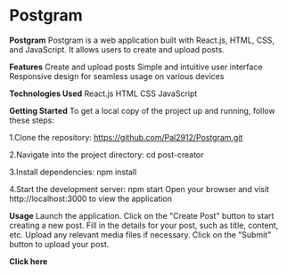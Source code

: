 # Postgram
**Postgram**
Postgram is a web application built with React.js, HTML, CSS, and JavaScript. It allows users to create and upload posts.

**Features**
Create and upload posts
Simple and intuitive user interface
Responsive design for seamless usage on various devices

**Technologies Used**
React.js
HTML
CSS
JavaScript

**Getting Started**
To get a local copy of the project up and running, follow these steps:

1.Clone the repository:
https://github.com/Pal2912/Postgram.git

2.Navigate into the project directory:
cd post-creator

3.Install dependencies:
npm install

4.Start the development server:
npm start
Open your browser and visit http://localhost:3000 to view the application

**Usage**
Launch the application.
Click on the "Create Post" button to start creating a new post.
Fill in the details for your post, such as title, content, etc.
Upload any relevant media files if necessary.
Click on the "Submit" button to upload your post.

**Click here**
